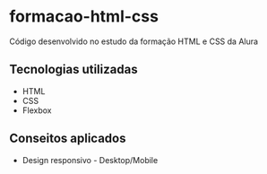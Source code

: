 # formacao-html-css
Código desenvolvido no estudo da formação HTML e CSS da Alura

## Tecnologias utilizadas
* HTML
* CSS
* Flexbox

## Conseitos aplicados
* Design responsivo - Desktop/Mobile
